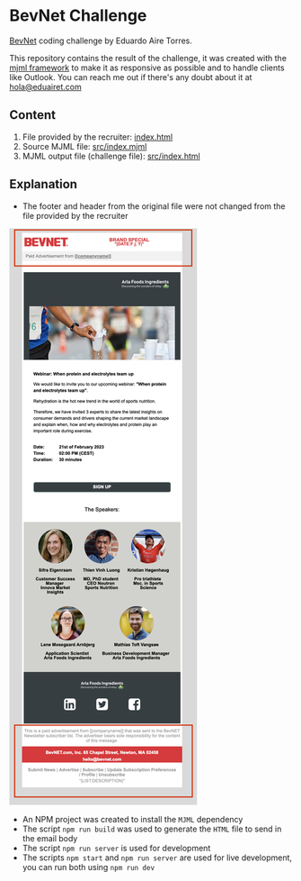 # BevNet Challenge

[BevNet](https://www.bevnet.com) coding challenge by Eduardo Aire Torres.

This repository contains the result of the challenge, it was created with the [mjml framework](https://mjml.io/) to make it as responsive as possible and to handle clients like Outlook. You can reach me out if there's any doubt about it at [hola@eduairet.com](mailto:hola@eduairet.com?subject=BevNet%20challenge%20Eduardo%20Aire)

## Content

1.  File provided by the recruiter: [index.html](./index.html)
2.  Source MJML file: [src/index.mjml](./src/index.mjml)
3.  MJML output file (challenge file): [src/index.html](./index.html)

## Explanation

-   The footer and header from the original file were not changed from the file provided by the recruiter

![Example](./example-screenshot.png)

-   An NPM project was created to install the `MJML` dependency
-   The script `npm run build` was used to generate the `HTML` file to send in the email body
-   The script `npm run server` is used for development
-   The scripts `npm start` and `npm run server` are used for live development, you can run both using `npm run dev`
